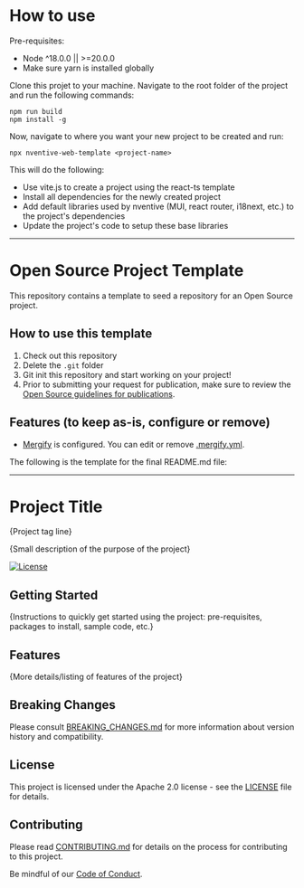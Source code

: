 # How to use

Pre-requisites:

- Node ^18.0.0 || >=20.0.0
- Make sure yarn is installed globally

Clone this projet to your machine. Navigate to the root folder of the project and run the following commands:

```
npm run build
npm install -g
```

Now, navigate to where you want your new project to be created and run:

```
npx nventive-web-template <project-name>
```

This will do the following:

- Use vite.js to create a project using the react-ts template
- Install all dependencies for the newly created project
- Add default libraries used by nventive (MUI, react router, i18next, etc.) to the project's dependencies
- Update the project's code to setup these base libraries

---

# Open Source Project Template

This repository contains a template to seed a repository for an Open Source
project.

## How to use this template

1. Check out this repository
2. Delete the `.git` folder
3. Git init this repository and start working on your project!
4. Prior to submitting your request for publication, make sure to review the
   [Open Source guidelines for publications](https://nventive.visualstudio.com/Internal/_wiki/wikis/Internal_wiki?wikiVersion=GBwikiMaster&pagePath=%2FOpen%20Source%2FPublishing&pageId=7120).

## Features (to keep as-is, configure or remove)

- [Mergify](https://mergify.io/) is configured. You can edit or remove [.mergify.yml](/.mergify.yml).

The following is the template for the final README.md file:

---

# Project Title

{Project tag line}

{Small description of the purpose of the project}

[![License](https://img.shields.io/badge/License-Apache%202.0-blue.svg)](LICENSE)

## Getting Started

{Instructions to quickly get started using the project: pre-requisites, packages
to install, sample code, etc.}

## Features

{More details/listing of features of the project}

## Breaking Changes

Please consult [BREAKING_CHANGES.md](BREAKING_CHANGES.md) for more information about version
history and compatibility.

## License

This project is licensed under the Apache 2.0 license - see the
[LICENSE](LICENSE) file for details.

## Contributing

Please read [CONTRIBUTING.md](CONTRIBUTING.md) for details on the process for
contributing to this project.

Be mindful of our [Code of Conduct](CODE_OF_CONDUCT.md).

